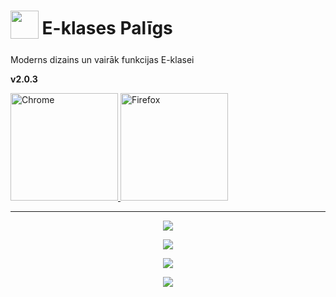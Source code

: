 <h1>
	<sub>
		<img src="https://github.com/dvlkt/e-klases-paligs/raw/master/assets/icon-bg.png" height="45" width="45">
	</sub>
	E-klases Palīgs
</h1>
<p>
	Moderns dizains un vairāk funkcijas E-klasei
</p>
<p>
	<b>v2.0.3</b>
</p>

<a href="https://chrome.google.com/webstore/detail/e-klases-palīgs-beta/hplegnbabhacjjchnbdcdccchnepmcde">
	<img alt="Chrome" src="https://storage.googleapis.com/web-dev-uploads/image/WlD8wC6g8khYWPJUsQceQkhXSlv1/HRs9MPufa1J1h5glNhut.png" width="172" />
</a>
<a href="https://e-klases-paligs.netlify.app/firefox/2.0.xpi">
	<img alt="Firefox" src="https://blog.mozilla.org/addons/files/2015/11/get-the-addon.png" width="172" />
</a>

***

<p align="center">
	<img src="https://github.com/dvlkt/e-klases-paligs/raw/master/assets/screenshot-0.png" />
</p>
<p align="center">
	<img src="https://github.com/dvlkt/e-klases-paligs/raw/master/assets/screenshot-1.png"/>
</p>
<p align="center">
	<img src="https://github.com/dvlkt/e-klases-paligs/raw/master/assets/screenshot-2.png" />
</p>
<p align="center">
	<img src="https://github.com/dvlkt/e-klases-paligs/raw/master/assets/screenshot-3.png" />
</p>